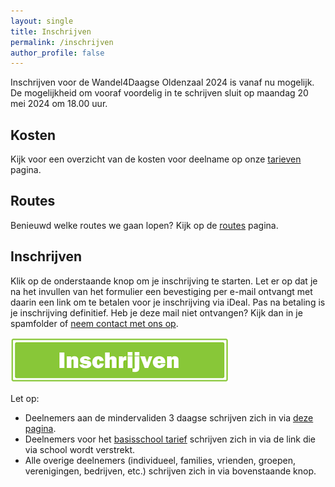 ```yaml
---
layout: single
title: Inschrijven
permalink: /inschrijven
author_profile: false
---
```


Inschrijven voor de Wandel4Daagse Oldenzaal 2024 is vanaf nu mogelijk. De mogelijkheid om vooraf voordelig in te schrijven sluit op maandag 20 mei 2024 om 18.00 uur.  

## Kosten

Kijk voor een overzicht van de kosten voor deelname op onze [tarieven](/tarieven) pagina.  

## Routes

Benieuwd welke routes we gaan lopen? Kijk op de [routes](/routes) pagina.  

## Inschrijven

Klik op de onderstaande knop om je inschrijving te starten. Let er op dat je na het invullen van het formulier een bevestiging per e-mail ontvangt met daarin een link om te betalen voor je inschrijving via iDeal. Pas na betaling is je inschrijving definitief. Heb je deze mail niet ontvangen? Kijk dan in je spamfolder of [neem contact met ons op](/contact).

[![Inschrijven](/assets/images/inschrijven.png)](https://forms.microsoft.com/e/gDf6FCtkiC)

Let op:  
- Deelnemers aan de mindervaliden 3 daagse schrijven zich in via [deze pagina](/routes/mindervalide#aanmelden--vragen).  
- Deelnemers voor het [basisschool tarief](/tarieven#basisschool-leerlingen) schrijven zich in via de link die via school wordt verstrekt.  
- Alle overige deelnemers (individueel, families, vrienden, groepen, verenigingen, bedrijven, etc.) schrijven zich in via bovenstaande knop.  